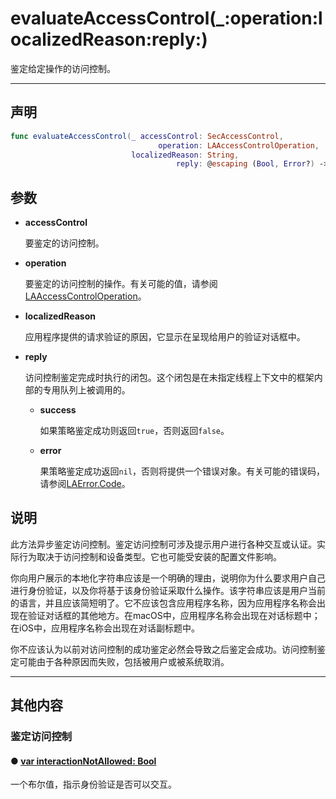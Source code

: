 # evaluateAccessControl(_:operation:localizedReason:reply:)

鉴定给定操作的访问控制。

---

## 声明

```swift
func evaluateAccessControl(_ accessControl: SecAccessControl, 
                                 operation: LAAccessControlOperation, 
                           localizedReason: String, 
                                     reply: @escaping (Bool, Error?) -> Void)
```

## 参数

* **accessControl**

  要鉴定的访问控制。

* **operation**

  要鉴定的访问控制的操作。有关可能的值，请参阅[LAAccessControlOperation]()。

* **localizedReason**

  应用程序提供的请求验证的原因，它显示在呈现给用户的验证对话框中。

* **reply**

  访问控制鉴定完成时执行的闭包。这个闭包是在未指定线程上下文中的框架内部的专用队列上被调用的。

  * **success**

    如果策略鉴定成功则返回`true`，否则返回`false`。

  * **error**
    
    果策略鉴定成功返回`nil`，否则将提供一个错误对象。有关可能的错误码，请参阅[LAError.Code](./LAError-Code.md)。

## 说明

此方法异步鉴定访问控制。鉴定访问控制可涉及提示用户进行各种交互或认证。实际行为取决于访问控制和设备类型。它也可能受安装的配置文件影响。

你向用户展示的本地化字符串应该是一个明确的理由，说明你为什么要求用户自己进行身份验证，以及你将基于该身份验证采取什么操作。该字符串应该是用户当前的语言，并且应该简短明了。它不应该包含应用程序名称，因为应用程序名称会出现在验证对话框的其他地方。在macOS中，应用程序名称会出现在对话标题中；在iOS中，应用程序名称会出现在对话副标题中。

你不应该认为以前对访问控制的成功鉴定必然会导致之后鉴定会成功。访问控制鉴定可能由于各种原因而失败，包括被用户或被系统取消。

---
## 其他内容

### 鉴定访问控制

#### ● [var interactionNotAllowed: Bool](./interactionNotAllowed.md)

一个布尔值，指示身份验证是否可以交互。